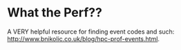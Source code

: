 # What the Perf??

A VERY helpful resource for finding event codes and such: 
<http://www.bnikolic.co.uk/blog/hpc-prof-events.html>.
